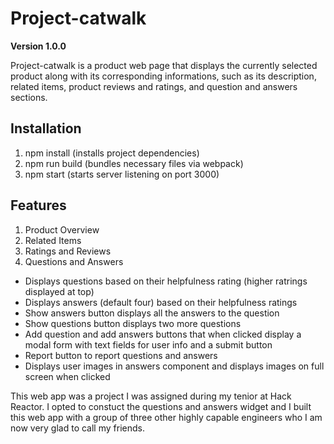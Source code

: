 # Project-catwalk

**Version 1.0.0**

Project-catwalk is a product web page that displays the currently selected product along with its corresponding informations, such as its description, related items,
product reviews and ratings, and question and answers sections.

## Installation
1. npm install (installs project dependencies)
2. npm run build (bundles necessary files via webpack)
3. npm start (starts server listening on port 3000)

## Features
1. Product Overview
2. Related Items
3. Ratings and Reviews
4. Questions and Answers
  - Displays questions based on their helpfulness rating (higher ratrings displayed at top)
  - Displays answers (default four) based on their helpfulness ratings
  - Show answers button displays all the answers to the question
  - Show questions button displays two more questions
  - Add question and add answers buttons that when clicked display a modal form with text fields for user info and a submit button
  - Report button to report questions and answers
  - Displays user images in answers component and displays images on full screen when clicked

This web app was a project I was assigned during my tenior at Hack Reactor. I opted to constuct the questions and answers widget and I built this web app with a group of three other highly capable engineers who I am now very glad to call my friends.